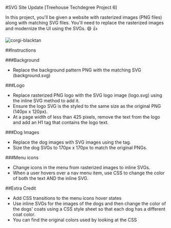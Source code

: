 #SVG Site Update [Treehouse Techdegree Project 6]

In this project, you'll be given a website with rasterized images (PNG files) along with matching SVG files. You'll need to replace the rasterized images and modernize the UI using the SVGs. :smile: :+1:

![corgi-blacktan](/blob/master/images/corgi-blacktan.png)

##Instructions

###Background

* Replace the background pattern PNG with the matching SVG (background.svg)

###Logo

* Replace rasterized PNG logo with the SVG logo image (logo.svg) using the inline SVG method to add it.
* Ensure the logo SVG is the styled to the same size as the original PNG (140px x 120px).
* At a page width of less than 425 pixels, remove the text from the logo and add an H1 tag that contains the logo text.

###Dog Images

* Replace the dog images with SVG images using the  tag.
* Size the dog SVGs to 170px x 170px to match the original PNGs.

###Menu icons

* Change icons in the menu from rasterized images to inline SVGs.
* When a user hovers over a nav menu item, use CSS to change the color of both the text AND the inline SVG.

##Extra Credit

* Add CSS transitions to the menu icons hover states
* Use inline SVGs for the images of the dogs and then change the color of the dogs' coats using a CSS style sheet so that each dog has a different coat color.
* You can find the original colors used by looking at the CSS <style> tags within the SVG dog files.
